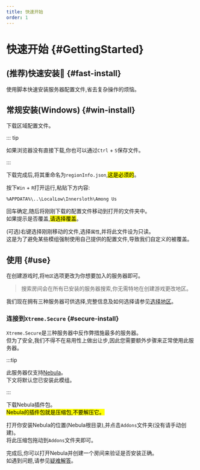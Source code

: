 ```yaml
---
title: 快速开始
order: 1
---
```

# 快速开始 {#GettingStarted}

## (推荐)快速安装:tada: {#fast-install}

使用脚本快速安装服务器配置文件,省去复杂操作的烦恼。

<Links
  :items="[
    {
      name: '下载快速安装脚本(Windows)',
      desc: '版本1.6.5,相关服务由XtremeAPI提供',        
      link: 'https://api.xtreme.net.cn/Docs/Server/DownloadServerRegion.bat',
      icon: 'material-symbols:download-rounded'
    }
  ]"
/>

## 常规安装(Windows) {#win-install}

下载区域配置文件。

<Links
  :items="[
    {
      name: '下载区域配置文件',
      desc: '相关服务由XtremeAPI提供',        
      link: 'https://api.xtreme.net.cn/Docs/Server/regionInfo.json',
      icon: 'material-symbols:download-rounded'
    }
  ]"
/>

::: tip

如果浏览器没有直接下载,你也可以通过`Ctrl` + `S`保存文件。

:::

下载完成后,将其重命名为`regionInfo.json`,<mark>这是必须的</mark>。

按下`Win` + `R`打开运行,粘贴下方内容:

``` [文件资源管理器]
%APPDATA%\..\LocalLow\Innersloth\Among Us
```
回车确定,随后将刚刚下载的配置文件移动到打开的文件夹中。\
如果提示是否覆盖,<mark>请选择覆盖</mark>。

(可选)右键选择刚刚移动的文件,选择`属性`,并将此文件设为只读。\
这是为了避免某些模组强制使用自己提供的配置文件,导致我们自定义的被覆盖。

## 使用 {#use}

在创建游戏时,将`地区`选项更改为你想要加入的服务器即可。
> 搜索房间会在所有已安装的服务器搜索,你无需特地在创建游戏更改地区。

我们现在拥有三种服务器可供选择,完整信息及如何选择请参见[选择地区](Region)。

### 连接到`Xtreme.Secure` {#secure-install}

`Xtreme.Secure`是三种服务器中反作弊措施最多的服务器。\
但为了安全,我们不得不在易用性上做出让步,因此您需要额外步骤来正常使用此服务器。

:::tip 

此服务器仅支持[Nebula](https://github.com/Dolly1016/Nebula)。\
下文将默认您已安装此模组。

:::

下载Nebula插件包。\
<mark>Nebula的插件包就是压缩包,不要解压它。</mark>

<Links
  :items="[
    {
      name: '下载Nebula插件包',
      desc: '相关服务由XtremeAPI提供',        
      link: 'https://api.xtreme.net.cn/Docs/Server/XtremeAuth.zip',
      icon: 'material-symbols:download-rounded'
    }
  ]"
/>

打开你安装Nebula的位置(Nebula根目录),并点击`Addons`文件夹(没有请手动创建)。\
将此压缩包拖动到`Addons`文件夹即可。

完成后,你可以打开Nebula并创建一个房间来验证是否安装正确。\
如遇到问题,请参见[疑难解答](FAQ#secure-cannot-connection)。